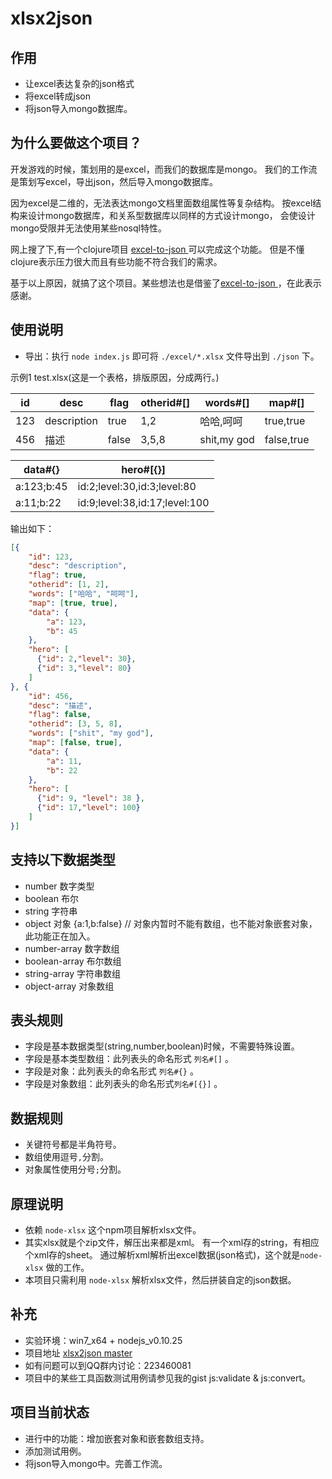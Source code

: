 xlsx2json
=========

## 作用
* 让excel表达复杂的json格式
* 将excel转成json
* 将json导入mongo数据库。

## 为什么要做这个项目？
开发游戏的时候，策划用的是excel，而我们的数据库是mongo。
我们的工作流是策划写excel，导出json，然后导入mongo数据库。

因为excel是二维的，无法表达mongo文档里面数组属性等复杂结构。
按excel结构来设计mongo数据库，和关系型数据库以同样的方式设计mongo，
会使设计mongo受限并无法使用某些nosql特性。

网上搜了下,有一个clojure项目 [excel-to-json ](https://github.com/mhaemmerle/excel-to-json) 可以完成这个功能。
但是不懂clojure表示压力很大而且有些功能不符合我们的需求。

基于以上原因，就搞了这个项目。某些想法也是借鉴了[excel-to-json ](https://github.com/mhaemmerle/excel-to-json)，在此表示感谢。

## 使用说明
* 导出：执行 `node index.js` 即可将 `./excel/*.xlsx` 文件导出到 `./json` 下。

示例1 test.xlsx(这是一个表格，排版原因，分成两行。)

| id   | desc        | flag   | otherid#[] | words#[]     | map#[]     |
| ---- | ----------- | ------ | ---------- | ------------ | ---------- |
| 123  | description | true   | 1,2        | 哈哈,呵呵    | true,true  |
| 456  | 描述        | false  | 3,5,8      | shit,my god  | false,true |


| data#{}    | hero#[{}]                     |
| ---------- | ----------------------------- |
| a:123;b:45 | id:2;level:30,id:3;level:80   |
| a:11;b:22  | id:9;level:38,id:17;level:100 |

输出如下：

```json
[{
    "id": 123,
    "desc": "description",
    "flag": true,
    "otherid": [1, 2],
    "words": ["哈哈", "呵呵"],
    "map": [true, true],
    "data": {
        "a": 123,
        "b": 45
    },
    "hero": [
      {"id": 2,"level": 30}, 
      {"id": 3,"level": 80}
    ]
}, {
    "id": 456,
    "desc": "描述",
    "flag": false,
    "otherid": [3, 5, 8],
    "words": ["shit", "my god"],
    "map": [false, true],
    "data": {
        "a": 11,
        "b": 22
    },
    "hero": [
      {"id": 9, "level": 38 }, 
      {"id": 17,"level": 100}
    ]
}]
```

## 支持以下数据类型
* number 数字类型
* boolean  布尔
* string 字符串
* object 对象 {a:1,b:false} // 对象内暂时不能有数组，也不能对象嵌套对象，此功能正在加入。
* number-array  数字数组
* boolean-array  布尔数组
* string-array  字符串数组
* object-array 对象数组

## 表头规则
* 字段是基本数据类型(string,number,boolean)时候，不需要特殊设置。
* 字段是基本类型数组：此列表头的命名形式 `列名#[]` 。
* 字段是对象：此列表头的命名形式 `列名#{}` 。
* 字段是对象数组：此列表头的命名形式`列名#[{}]` 。

## 数据规则
* 关键符号都是半角符号。
* 数组使用逗号`,`分割。
* 对象属性使用分号`;`分割。

## 原理说明
* 依赖 `node-xlsx` 这个npm项目解析xlsx文件。
* 其实xlsx就是个zip文件，解压出来都是xml。
  有一个xml存的string，有相应个xml存的sheet。
  通过解析xml解析出excel数据(json格式)，这个就是`node-xlsx` 做的工作。
* 本项目只需利用 `node-xlsx` 解析xlsx文件，然后拼装自定的json数据。

## 补充
* 实验环境：win7_x64 + nodejs_v0.10.25
* 项目地址 [xlsx2json master](https://github.com/koalaylj/xlsx2json)
* 如有问题可以到QQ群内讨论：223460081
* 项目中的某些工具函数测试用例请参见我的gist js:validate & js:convert。

## 项目当前状态
* 进行中的功能：增加嵌套对象和嵌套数组支持。
* 添加测试用例。
* 将json导入mongo中。完善工作流。